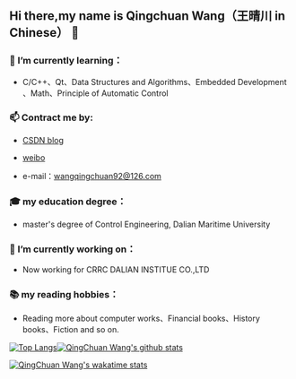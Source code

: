 ## Hi there,my name is Qingchuan Wang（王晴川 in Chinese） 👋

### 🌱 I’m currently learning：

- C/C++、Qt、Data Structures and Algorithms、Embedded Development 、Math、Principle of Automatic Control

### 📫 Contract me by:

- [CSDN blog](https://blog.csdn.net/wangqingchuan92)

- [weibo](https://weibo.com/u/2166554557?is_all=1)

- e-mail：wangqingchuan92@126.com

### 🎓 my education degree：

- master's degree of Control Engineering, Dalian Maritime University

### 🔭 I’m currently working on：

- Now working for CRRC DALIAN INSTITUE CO.,LTD

### 📚 my reading hobbies：

- Reading more about computer works、Financial books、History books、Fiction and so on.

<!--
**fyw4/fyw4** is a ✨ _special_ ✨ repository because its `README.md` (this file) appears on your GitHub profile.

Here are some ideas to get you started:

- 🔭 I’m currently working on ...
- 🌱 I’m currently learning ...
- 👯 I’m looking to collaborate on ...
- 🤔 I’m looking for help with ...
- 💬 Ask me about ...
- 📫 How to reach me: ...
- 😄 Pronouns: ...
- ⚡ Fun fact: ...
-->

<!--常用语言--><!--github stats概述-->
[![Top Langs](https://github-readme-stats.vercel.app/api/top-langs/?username=fyw4&layout=compact)](https://github.com/fyw4/github-readme-stats)[![QingChuan Wang's github stats](https://github-readme-stats.vercel.app/api?username=fyw4&count_private=true&show_icons=true)](https://github.com/fyw4/github-readme-stats)


<!--周记录时间-->
[![QingChuan Wang's wakatime stats](https://github-readme-stats.vercel.app/api/wakatime?username=fyw4)](https://github.com/fyw4/github-readme-stats)


<!--可以增加想要pin在profile中的repo，以PlantVSZombie-sun-Cheater为例子-->
<!--[![ReadMe Card](https://github-readme-stats.vercel.app/api/pin/?username=fyw4&repo=PlantVSZombie-sun-Cheater)](https://github.com/fyw4/PlantVSZombie-sun-Cheater)-->




